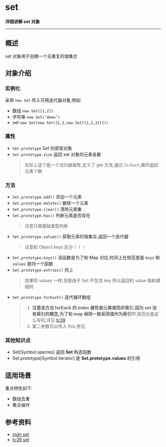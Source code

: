 # set

**详细讲解 set 对象**

----

## 概述

set 对象用于创建一个无重复的值集合

## 对象介绍

### 实例化

采用 `new Set` 传入可用迭代器对象,例如

* 数组 `new Set([1,2])`
* 字符串 `new Set(’demo‘)`
* set `new Set(new Set([1,2,new Set([1,2,3])]))`

### 属性

* `Set.prototype` Set 的原型对象
* `Set.prototype.size` 返回 set 对象的元素各数
    > 实际上这个是一个访问器属性,定义了 get 方法,通过 `forEach`,循环返回元素个数

### 方法

* `Set.prototype.add()` 添加一个元素
* `Set.prototype.delete()` 删除一个元素
* `Set.prototype.clear()` 清除元素集
* `Set.prototype.has()` 判断元素是否存在
    > 注意只用基础类型判断
* `Set.prototype.values()` 获取元素的值集合,返回一个迭代器
    > 注意和 Object.keys 区分！！！
* `Set.prototype.keys()` 该函数是为了和 Map 对应,时间上在规范里面 `keys` 和 `values` 是同一个函数
* `Set.prototype.entries()` 同上
    > 效果同 values 一样,但是由于 Set 不包含 key 所以返回的 value 值和键相同
* `Set.prototype.forEach()` 迭代循环数组
    > 1. **注意该方法 forEach 的 index 属性是元素值而非索引,因为 set 没有索引的概念,为了和 map 保持一致采用值作为索引!!!**,规范也是这么写的,详见 [tc39](https://tc39.github.io/ecma262/#sec-set.prototype.foreach)
    > 2. 第二参数可以传入 this,参见

<!-- [Sets 基本测试](../Map/Set.basic.test) -->

### 其他知识点

* Set[Symbol.species] 返回 **Set** 构造函数
* Set.prototype[Symbol.iterator] 是 **Set.prototype.values** 的引用
  
## 适用场景

<!-- 参看 [set 工具库](./utils/sets.js) -->
重点特性如下:

* 数组去重
* 集合操作

## 参考资料

* [mdn set](https://developer.mozilla.org/zh-CN/docs/Web/JavaScript/Reference/Global_Objects/Set/@@iterator)
* [tc39 set](https://tc39.github.io/ecma262/#sec-set-objects)

